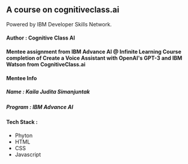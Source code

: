 ## A course on cognitiveclass.ai
Powered by IBM Developer Skills Network.
#### Author : Cognitive Class AI
#### Mentee assignment from IBM Advance AI @ Infinite Learning Course completion of Create a Voice Assistant with OpenAI's GPT-3 and IBM Watson from CognitiveClass.ai
#### Mentee Info
##### Name : Kaila Judita Simanjuntak
##### Program : IBM Advance AI
#### Tech Stack :
- Phyton
- HTML
- CSS
- Javascript
